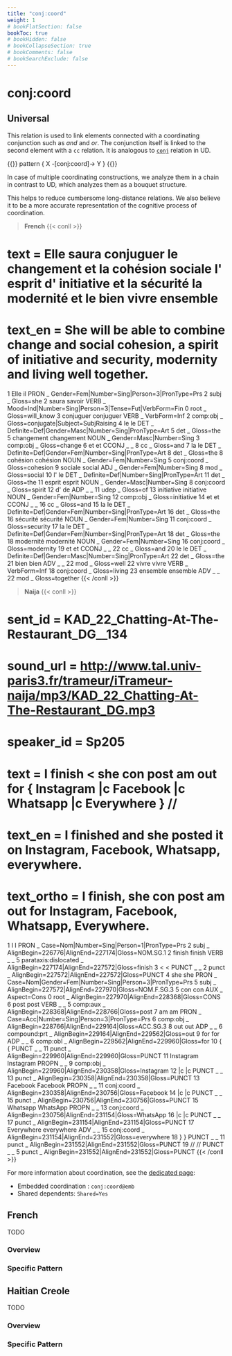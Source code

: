 ```yaml
---
title: "conj:coord"
weight: 1
# bookFlatSection: false
bookToc: true
# bookHidden: false
# bookCollapseSection: true
# bookComments: false
# bookSearchExclude: false
---
```



# conj:coord 

## Universal 

This relation is used to link elements connected with a coordinating conjunction such as *and* and *or*. The conjunction itself is linked to the second element with a `cc` relation. It is analogous to [`conj`](https://universaldependencies.org/u/dep/conj.html) relation in UD.

{{<grew corpus="SUD_French-Rhapsodie@2.15" >}}
pattern { X -[conj:coord]-> Y }
{{</grew>}}

In case of multiple coordinating constructions, we analyze them in a chain in contrast to UD, which analyzes them as a bouquet structure.

This helps to reduce cumbersome long-distance relations. We also believe it to be a more accurate representation of the cognitive process of coordination.

  
> **French**
{{< conll >}}
# text = Elle saura conjuguer le changement et la cohésion sociale l' esprit d' initiative et la sécurité la modernité et le bien vivre ensemble
# text_en = She will be able to combine change and social cohesion, a spirit of initiative and security, modernity and living well together.
1	Elle	il	PRON	_	Gender=Fem|Number=Sing|Person=3|PronType=Prs	2	subj	_	Gloss=she
2	saura	savoir	VERB	_	Mood=Ind|Number=Sing|Person=3|Tense=Fut|VerbForm=Fin	0	root	_	Gloss=will_know
3	conjuguer	conjuguer	VERB	_	VerbForm=Inf	2	comp:obj	_	Gloss=conjugate|Subject=SubjRaising
4	le	le	DET	_	Definite=Def|Gender=Masc|Number=Sing|PronType=Art	5	det	_	Gloss=the
5	changement	changement	NOUN	_	Gender=Masc|Number=Sing	3	comp:obj	_	Gloss=change
6	et	et	CCONJ	_	_	8	cc	_	Gloss=and
7	la	le	DET	_	Definite=Def|Gender=Fem|Number=Sing|PronType=Art	8	det	_	Gloss=the
8	cohésion	cohésion	NOUN	_	Gender=Fem|Number=Sing	5	conj:coord	_	Gloss=cohesion
9	sociale	social	ADJ	_	Gender=Fem|Number=Sing	8	mod	_	Gloss=social
10	l'	le	DET	_	Definite=Def|Number=Sing|PronType=Art	11	det	_	Gloss=the
11	esprit	esprit	NOUN	_	Gender=Masc|Number=Sing	8	conj:coord	_	Gloss=spirit
12	d'	de	ADP	_	_	11	udep	_	Gloss=of
13	initiative	initiative	NOUN	_	Gender=Fem|Number=Sing	12	comp:obj	_	Gloss=initiative
14	et	et	CCONJ	_	_	16	cc	_	Gloss=and
15	la	le	DET	_	Definite=Def|Gender=Fem|Number=Sing|PronType=Art	16	det	_	Gloss=the
16	sécurité	sécurité	NOUN	_	Gender=Fem|Number=Sing	11	conj:coord	_	Gloss=security
17	la	le	DET	_	Definite=Def|Gender=Fem|Number=Sing|PronType=Art	18	det	_	Gloss=the
18	modernité	modernité	NOUN	_	Gender=Fem|Number=Sing	16	conj:coord	_	Gloss=modernity
19	et	et	CCONJ	_	_	22	cc	_	Gloss=and
20	le	le	DET	_	Definite=Def|Gender=Masc|Number=Sing|PronType=Art	22	det	_	Gloss=the
21	bien	bien	ADV	_	_	22	mod	_	Gloss=well
22	vivre	vivre	VERB	_	VerbForm=Inf	18	conj:coord	_	Gloss=living
23	ensemble	ensemble	ADV	_	_	22	mod	_	Gloss=together
{{< /conll >}}

> **Naija**
{{< conll >}}
# sent_id = KAD_22_Chatting-At-The-Restaurant_DG__134
# sound_url = http://www.tal.univ-paris3.fr/trameur/iTrameur-naija/mp3/KAD_22_Chatting-At-The-Restaurant_DG.mp3
# speaker_id = Sp205
# text = I finish < she con post am out for { Instagram |c Facebook |c Whatsapp |c Everywhere } //
# text_en = I finished and she posted it on Instagram, Facebook, Whatsapp, everywhere.
# text_ortho = I finish, she con post am out for Instagram, Facebook, Whatsapp, Everywhere.
1	I	I	PRON	_	Case=Nom|Number=Sing|Person=1|PronType=Prs	2	subj	_	AlignBegin=226776|AlignEnd=227174|Gloss=NOM.SG.1
2	finish	finish	VERB	_	_	5	parataxis:dislocated	_	AlignBegin=227174|AlignEnd=227572|Gloss=finish
3	<	<	PUNCT	_	_	2	punct	_	AlignBegin=227572|AlignEnd=227572|Gloss=PUNCT
4	she	she	PRON	_	Case=Nom|Gender=Fem|Number=Sing|Person=3|PronType=Prs	5	subj	_	AlignBegin=227572|AlignEnd=227970|Gloss=NOM.F.SG.3
5	con	con	AUX	_	Aspect=Cons	0	root	_	AlignBegin=227970|AlignEnd=228368|Gloss=CONS
6	post	post	VERB	_	_	5	comp:aux	_	AlignBegin=228368|AlignEnd=228766|Gloss=post
7	am	am	PRON	_	Case=Acc|Number=Sing|Person=3|PronType=Prs	6	comp:obj	_	AlignBegin=228766|AlignEnd=229164|Gloss=ACC.SG.3
8	out	out	ADP	_	_	6	compound:prt	_	AlignBegin=229164|AlignEnd=229562|Gloss=out
9	for	for	ADP	_	_	6	comp:obl	_	AlignBegin=229562|AlignEnd=229960|Gloss=for
10	{	{	PUNCT	_	_	11	punct	_	AlignBegin=229960|AlignEnd=229960|Gloss=PUNCT
11	Instagram	Instagram	PROPN	_	_	9	comp:obj	_	AlignBegin=229960|AlignEnd=230358|Gloss=Instagram
12	|c	|c	PUNCT	_	_	13	punct	_	AlignBegin=230358|AlignEnd=230358|Gloss=PUNCT
13	Facebook	Facebook	PROPN	_	_	11	conj:coord	_	AlignBegin=230358|AlignEnd=230756|Gloss=Facebook
14	|c	|c	PUNCT	_	_	15	punct	_	AlignBegin=230756|AlignEnd=230756|Gloss=PUNCT
15	Whatsapp	WhatsApp	PROPN	_	_	13	conj:coord	_	AlignBegin=230756|AlignEnd=231154|Gloss=WhatsApp
16	|c	|c	PUNCT	_	_	17	punct	_	AlignBegin=231154|AlignEnd=231154|Gloss=PUNCT
17	Everywhere	everywhere	ADV	_	_	15	conj:coord	_	AlignBegin=231154|AlignEnd=231552|Gloss=everywhere
18	}	}	PUNCT	_	_	11	punct	_	AlignBegin=231552|AlignEnd=231552|Gloss=PUNCT
19	//	//	PUNCT	_	_	5	punct	_	AlignBegin=231552|AlignEnd=231552|Gloss=PUNCT
{{< /conll >}}


For more information about coordination, see the [dedicated page](../../Universal_construction/coordination.md):

- Embedded coordination : `conj:coord@emb`
- Shared dependents: `Shared=Yes`

## French

TODO
### Overview

### Specific Pattern




## Haitian Creole

TODO
### Overview

### Specific Pattern


